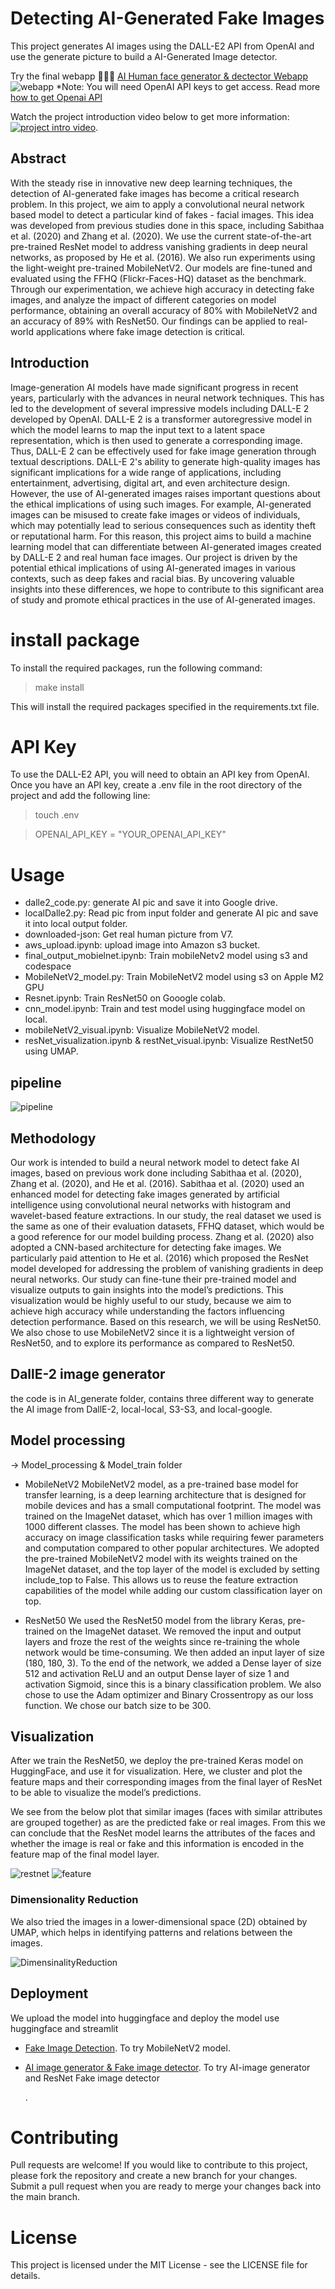 # Detecting AI-Generated Fake Images
This project generates AI images using the DALL-E2 API from OpenAI and use the generate picture to build a AI-Generated Image detector. 

Try the final webapp 🤖🤖🤖 [AI Human face generator & dectector Webapp](https://fake-image-generator-detector.streamlit.app/)
![webapp](pic/streamlit-app-2023-04-20-00-04-13.gif)
*Note: You will need OpenAI API keys to get access. Read more [how to get Openai API](https://www.windowscentral.com/software-apps/how-to-get-an-openai-api-key) 

Watch the project introduction video below to get more information:
[![project intro video](pic/video.png)](https://youtu.be/JuHQ8IRsfYc).
## Abstract

With the steady rise in innovative new deep learning techniques, the detection of AI-generated fake images has become a critical research problem. In this project, we aim to apply a convolutional neural network based model to detect a particular kind of fakes - facial images. This idea was developed from previous studies done in this space, including Sabithaa et al. (2020) and Zhang et al. (2020). We use the current state-of-the-art pre-trained ResNet model to address vanishing gradients in deep neural networks, as proposed by He et al. (2016). We also run experiments using the light-weight pre-trained MobileNetV2. Our models are fine-tuned and evaluated using the FFHQ (Flickr-Faces-HQ) dataset as the benchmark. Through our experimentation, we achieve high accuracy in detecting fake images, and analyze the impact of different categories on model performance, obtaining an overall accuracy of 80% with MobileNetV2 and an accuracy of 89% with ResNet50. Our findings can be applied to real-world applications where fake image detection is critical.

## Introduction
Image-generation AI models have made significant progress in recent years, particularly with the advances in neural network techniques. This has led to the development of several impressive models including DALL-E 2 developed by OpenAI. DALL-E 2 is a transformer autoregressive model in which the model learns to map the input text to a latent space representation, which is then used to generate a corresponding image. Thus, DALL-E 2 can be effectively used for fake image generation through textual descriptions. DALL-E 2's ability to generate high-quality images has significant implications for a wide range of applications, including entertainment, advertising, digital art, and even architecture design.
However, the use of AI-generated images raises important questions about the ethical implications of using such images. For example, AI-generated images can be misused to create fake images or videos of individuals, which may potentially lead to serious consequences such as identity theft or reputational harm. For this reason, this project aims to build a machine learning model that can differentiate between AI-generated images created by DALL-E 2 and real human face images. Our project is driven by the potential ethical implications of using AI-generated images in various contexts, such as deep fakes and racial bias. By uncovering valuable insights into these differences, we hope to contribute to this significant area of study and promote ethical practices in the use of AI-generated images.



# install package 
To install the required packages, run the following command:

> make install 

This will install the required packages specified in the requirements.txt file.

# API Key
To use the DALL-E2 API, you will need to obtain an API key from OpenAI. Once you have an API key, create a .env file in the root directory of the project and add the following line:

> touch .env

> OPENAI_API_KEY = "YOUR_OPENAI_API_KEY"


# Usage
- dalle2_code.py: generate AI pic and save it into Google drive. 
- localDalle2.py: Read pic from input folder and generate AI pic and save it into local output folder.
- downloaded-json: Get real human picture from V7. 
- aws_upload.ipynb: upload image into Amazon s3 bucket.
- final_output_mobielnet.ipynb: Train mobileNetv2 model using s3 and codespace
- MobileNetV2_model.py: Train MobileNetV2 model using s3 on Apple M2 GPU
- Resnet.ipynb: Train ResNet50 on Gooogle colab.
- cnn_model.ipynb: Train and test model using huggingface model on local.
- mobileNetV2_visual.ipynb: Visualize MobileNetV2 model.
- resNet_visualization.ipynb & restNet_visual.ipynb: Visualize RestNet50 using UMAP.

## pipeline 
![pipeline](pic/pipeline.png)

## Methodology 
Our work is intended to build a neural network model to detect fake AI images, based on previous work done including Sabithaa et al. (2020), Zhang et al. (2020), and He et al. (2016). Sabithaa et al. (2020) used an enhanced model for detecting fake images generated by artificial intelligence using convolutional neural networks with histogram and wavelet-based feature extractions. In our study, the real dataset we used is the same as one of their evaluation datasets, FFHQ dataset, which would be a good reference for our model building process. Zhang et al. (2020) also adopted a CNN-based architecture for detecting fake images. We particularly paid attention to He et al. (2016) which proposed the ResNet model developed for addressing the problem of vanishing gradients in deep neural networks. Our study can fine-tune their pre-trained model and visualize outputs to gain insights into the model’s predictions. This visualization would be highly useful to our study, because we aim to achieve high accuracy while understanding the factors influencing detection performance. Based on this research, we will be using ResNet50. We also chose to use MobileNetV2 since it is a lightweight version of ResNet50, and to explore its performance as compared to ResNet50.


## DallE-2 image generator
the code is in AI_generate folder, contains three different way to generate the AI image from DallE-2, local-local, S3-S3, and local-google. 

## Model processing
->  Model_processing & Model_train folder

* MobileNetV2
MobileNetV2 model, as a pre-trained base model for transfer learning, is a deep learning architecture that is designed for mobile devices and has a small computational footprint. The model was trained on the ImageNet dataset, which has over 1 million images with 1000 different classes. The model has been shown to achieve high accuracy on image classification tasks while requiring fewer parameters and computation compared to other popular architectures. We adopted the pre-trained MobileNetV2 model with its weights trained on the ImageNet dataset, and the top layer of the model is excluded by setting include_top to False. This allows us to reuse the feature extraction capabilities of the model while adding our custom classification layer on top.

* ResNet50
We used the ResNet50 model from the library Keras, pre-trained on the ImageNet dataset. We removed the input and output layers and froze the rest of the weights since re-training the whole network would be time-consuming. We then added an input layer of size (180, 180, 3). To the end of the network, we added a Dense layer of size 512 and activation ReLU and an output Dense layer of size 1 and activation Sigmoid, since this is a binary classification problem. We also chose to use the Adam optimizer and Binary Crossentropy as our loss function. We chose our batch size to be 300.

## Visualization
After we train the ResNet50, we deploy the pre-trained Keras model on HuggingFace, and use it for visualization. Here, we cluster and plot the feature maps and their corresponding images from the final layer of ResNet to be able to visualize the model’s predictions.

We see from the below plot that similar images (faces with similar attributes are grouped together) as are the predicted fake or real images. From this we can conclude that the ResNet model learns the attributes of the faces and whether the image is real or fake and this information is encoded in the feature map of the final model layer.


![restnet](pic/resnet_realfake.png)
![feature](pic/plot_features.png)

### Dimensionality Reduction
We also tried the images in a lower-dimensional space (2D) obtained by UMAP, which helps in identifying patterns and relations between the images. 

![DimensinalityReduction](pic/DimensinalityReduction.png)


## Deployment 
We upload the model into huggingface and deploy the model use huggingface and streamlit 

* [Fake Image Detection](https://huggingface.co/spaces/Emmawang/Fake_image_detection). To try MobileNetV2 model.

* [AI image generator & Fake image detector](https://fake-image-generator-detector.streamlit.app/). To try AI-image generator and ResNet Fake image detector 

    .
# Contributing
Pull requests are welcome! If you would like to contribute to this project, please fork the repository and create a new branch for your changes. Submit a pull request when you are ready to merge your changes back into the main branch.

# License
This project is licensed under the MIT License - see the LICENSE file for details.